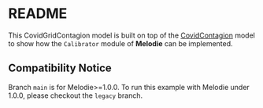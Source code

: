 # README

This CovidGridContagion model is built on top of the 
[CovidContagion](https://github.com/ABM4ALL/CovidContagion) 
model to show how the ``Calibrator`` module of **Melodie** can be implemented.

## Compatibility Notice

Branch `main` is for Melodie>=1.0.0. To run this example
with Melodie under 1.0.0, please checkout the `legacy` branch.
